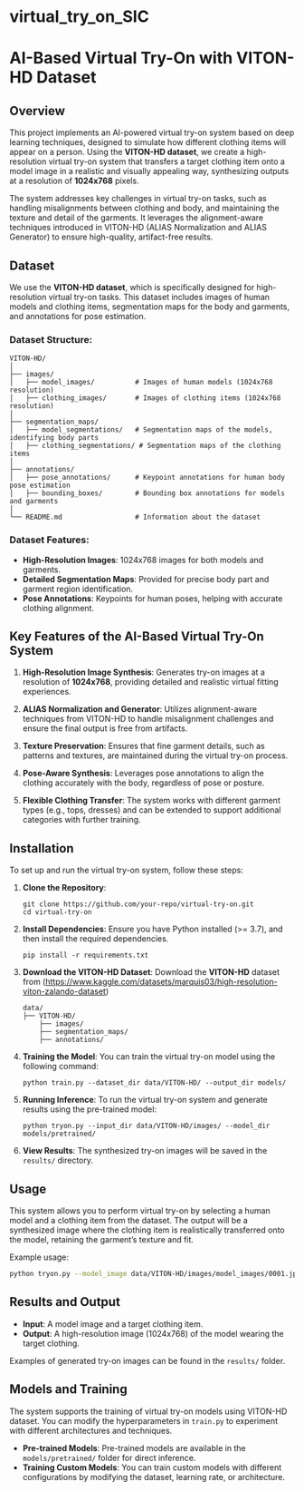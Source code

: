 # virtual_try_on_SIC

# AI-Based Virtual Try-On with VITON-HD Dataset

## Overview

This project implements an AI-powered virtual try-on system based on deep learning techniques, designed to simulate how different clothing items will appear on a person. Using the **VITON-HD dataset**, we create a high-resolution virtual try-on system that transfers a target clothing item onto a model image in a realistic and visually appealing way, synthesizing outputs at a resolution of **1024x768** pixels.

The system addresses key challenges in virtual try-on tasks, such as handling misalignments between clothing and body, and maintaining the texture and detail of the garments. It leverages the alignment-aware techniques introduced in VITON-HD (ALIAS Normalization and ALIAS Generator) to ensure high-quality, artifact-free results.

## Dataset

We use the **VITON-HD dataset**, which is specifically designed for high-resolution virtual try-on tasks. This dataset includes images of human models and clothing items, segmentation maps for the body and garments, and annotations for pose estimation.

### Dataset Structure:

```
VITON-HD/
│
├── images/
│   ├── model_images/          # Images of human models (1024x768 resolution)
│   ├── clothing_images/       # Images of clothing items (1024x768 resolution)
│
├── segmentation_maps/
│   ├── model_segmentations/   # Segmentation maps of the models, identifying body parts
│   ├── clothing_segmentations/ # Segmentation maps of the clothing items
│
├── annotations/
│   ├── pose_annotations/      # Keypoint annotations for human body pose estimation
│   ├── bounding_boxes/        # Bounding box annotations for models and garments
│
└── README.md                  # Information about the dataset
```

### Dataset Features:
- **High-Resolution Images**: 1024x768 images for both models and garments.
- **Detailed Segmentation Maps**: Provided for precise body part and garment region identification.
- **Pose Annotations**: Keypoints for human poses, helping with accurate clothing alignment.



## Key Features of the AI-Based Virtual Try-On System

1. **High-Resolution Image Synthesis**: Generates try-on images at a resolution of **1024x768**, providing detailed and realistic virtual fitting experiences.
   
2. **ALIAS Normalization and Generator**: Utilizes alignment-aware techniques from VITON-HD to handle misalignment challenges and ensure the final output is free from artifacts.

3. **Texture Preservation**: Ensures that fine garment details, such as patterns and textures, are maintained during the virtual try-on process.

4. **Pose-Aware Synthesis**: Leverages pose annotations to align the clothing accurately with the body, regardless of pose or posture.

5. **Flexible Clothing Transfer**: The system works with different garment types (e.g., tops, dresses) and can be extended to support additional categories with further training.

## Installation

To set up and run the virtual try-on system, follow these steps:

1. **Clone the Repository**:
   ```
   git clone https://github.com/your-repo/virtual-try-on.git
   cd virtual-try-on
   ```

2. **Install Dependencies**:
   Ensure you have Python installed (>= 3.7), and then install the required dependencies.
   ```
   pip install -r requirements.txt
   ```

3. **Download the VITON-HD Dataset**:
   Download the **VITON-HD** dataset from (https://www.kaggle.com/datasets/marquis03/high-resolution-viton-zalando-dataset)
   ```
   data/
   ├── VITON-HD/
       ├── images/
       ├── segmentation_maps/
       ├── annotations/
   ```

4. **Training the Model**:
   You can train the virtual try-on model using the following command:
   ```
   python train.py --dataset_dir data/VITON-HD/ --output_dir models/
   ```

5. **Running Inference**:
   To run the virtual try-on system and generate results using the pre-trained model:
   ```
   python tryon.py --input_dir data/VITON-HD/images/ --model_dir models/pretrained/
   ```

6. **View Results**:
   The synthesized try-on images will be saved in the `results/` directory.

## Usage

This system allows you to perform virtual try-on by selecting a human model and a clothing item from the dataset. The output will be a synthesized image where the clothing item is realistically transferred onto the model, retaining the garment’s texture and fit.

Example usage:
```bash
python tryon.py --model_image data/VITON-HD/images/model_images/0001.jpg --clothing_image data/VITON-HD/images/clothing_images/0001.jpg --output results/0001_tryon.jpg
```

## Results and Output

- **Input**: A model image and a target clothing item.
- **Output**: A high-resolution image (1024x768) of the model wearing the target clothing.
  
Examples of generated try-on images can be found in the `results/` folder.

## Models and Training

The system supports the training of virtual try-on models using VITON-HD dataset. You can modify the hyperparameters in `train.py` to experiment with different architectures and techniques.

- **Pre-trained Models**: Pre-trained models are available in the `models/pretrained/` folder for direct inference.
- **Training Custom Models**: You can train custom models with different configurations by modifying the dataset, learning rate, or architecture.





